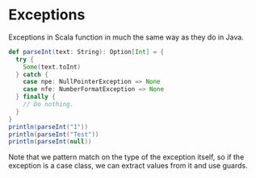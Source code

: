 Exceptions
==========

Exceptions in Scala function in much the same way as they do in Java.

```scala
def parseInt(text: String): Option[Int] = {
  try {
    Some(text.toInt)
  } catch {
    case npe: NullPointerException => None
    case nfe: NumberFormatException => None
  } finally {
    // Do nothing.
  }
}
println(parseInt("1"))
println(parseInt("Test"))
println(parseInt(null))
```

Note that we pattern match on the type of the exception itself, so if the exception is a case class, we can extract values from it and use guards.